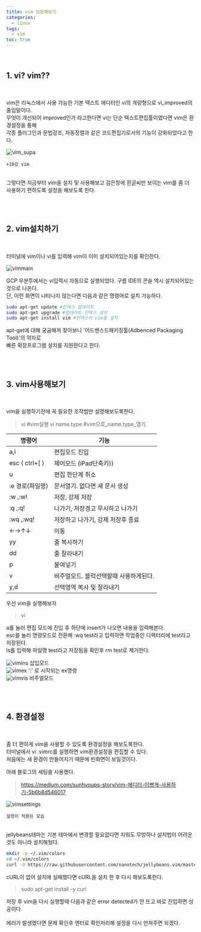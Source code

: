 ```yaml
---
title: vim 입문해보기
categories:
  - linux
tags:
  - vim
toc: true 
---
```


<br>

## 1. vi? vim??
<br>

vim은 리눅스에서 사용 가능한 기본 텍스트 에디터인 vi의 개량형으로 vi_improved의 줄임말이다.<br> 무엇이 개선되어 improved인가 라고한다면 vi는 단순 텍스트편집툴이였다면 vim은 환경설정을 통해 <br>각종 플러그인과 문법강조, 자동정렬과 같은 코드편집기로서의 기능이 강화되었다고 한다.<br>

![vim_supa](/assets/img/vim_supa.png)

`+10강 vim`<br><br>

 그렇다면 지금부터 vim을 설치 및 사용해보고 검은창에 흰글씨만 보이는 vim를 좀 더 사용하기 편하도록 설정을 해보도록 한다.

<br><br>

## 2. vim설치하기

<br>

터미널에 vim이나 vi를 입력해 vim이 이미 설치되어있는지를 확인한다.

![vimmain](/assets/img/vim_main.png)

GCP 우분투에서는 vi입력시 자동으로 실행되었다. 구름 IDE의 콘솔 역시 설치되어있는것으로 나온다.<br>
단, 이런 화면이 나타나지 않는다면 다음과 같은 명령어로 설치 가능하다.

~~~bash
sudo apt-get update #인덱스 업데이트
sudo apt-get upgrade #업데이트 인덱스 설치
sudo apt-get install vim #인덱스의 vim을 설치
~~~

apt-get에 대해 궁굼해져 찾아보니 '어드밴스드패키징툴(Adbenced Packaging Tool)'의 약자로<br> 빠른 확장프로그램 설치를 지원한다고 한다.

<br><br>

## 3. vim사용해보기

<br>

vim을 실행하기전에 꼭 필요한 조작법만 설명해보도록한다.<br>
 
>vi #vim실행 
>vi name.type #vim으로_name.type_열기

| 명령어 | 기능 |
|--|--|
| a,i | 편집모드 진입 |
| esc ( ctrl+[ )  | 제어모드 (iPad단축키)) |
| u | 편집 한단계 취소 |
| :e 경로(파일명)|문서열기. 없다면 새 문서 생성|
| :w ,:w! |저장, 강제 저장|
| :q ,:q! | 나가기, 저장경고 무시하고 나가기 |
| :wq ,:wq! | 저장하고 나가기, 강제 저장후 종료 |
|←→↑↓|이동|
| yy | 줄 복사하기 |
| dd | 줄 잘라내기 |
| p | 붙여넣기 |
| v |비주얼모드. 블럭선택할때 사용하게된다. |
| y,d |  선택영역 복사 및 잘라내기  |

우선 vim을 실행해보자

>vi

a를 눌러 편집 모드에 진입 후 하단에 insert가 나오면 내용을 입력해본다.<br> 
esc를 눌러 명령모드로 전환해 :wq test라고 입력하면 작업중인 디렉터리에 test라고 저장된다.<br> 
ls를 입력해 파일명 test라고 저장됨을 확인후 rm test로 제거한다.

![vimins](/assets/img/vim_ins.png) 삽입모드<br>
![vimex](/assets/img/vim_ex.png) ':' 로 시작되는 ex명령<br>
![vimvis](/assets/img/vim_vis.png) 비주얼모드<br>

<br><br>

## 4. 환경설정

<br>

좀 더 편하게 vim을 사용할 수 있도록 환경설정을 해보도록한다.<br>
터미널에서 vi .vimrc를 실행하면 vim환경설정을 편집할 수 있다.<br> 처음에는 새 환경이 만들어지기 때문에 빈화면이 보일것이다.<br>

아래 블로그의 세팅을 사용했다.

>https://medium.com/sunhyoups-story/vim-에디터-이쁘게-사용하기-5b6b8d546017

![vimsettings](/assets/img/vim_rc.png) 

`설정이 적용된 모습`<br><br>

jellybeans테마는 기본 테마에서 변경할 필요없다면 지워도 무방하나 설치법이 어려운것도 아니라 설치해뒀다.

~~~bash
mkdir -p ~/.vim/colors
cd ~/.vim/colors
curl -O https://raw.githubusercontent.com/nanotech/jellybeans.vim/master/colors/jellybeans.vim
~~~

cURL이 없어 설치에 실패했다면 cURL을 설치 한 후 다시 해보도록한다. 

>sudo apt-get install -y curl

저장 후 vim을 다시 실행할때 다음과 같은 error detected가 안 뜨고 바로 진입하면 성공이다.<br>  
에러가 발생했다면 문제 확인후 엔터로 확인처리해 설정을 다시 만져주면 되겠다. 

